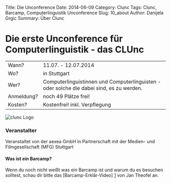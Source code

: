 Title: Die Unconference
Date: 2014-06-09
Category: Clunc
Tags: Clunc, Barcamp, Computerlinguistik Unconference
Slug: 10_about
Author: Danijela Grgic
Summary: Über Clunc


# Die erste Unconference für Computerlinguistik - das CLUnc

<table>
    <tr>
        <td>Wann?</td>
        <td>11.07. - 12.07.2014</td>
    </tr>
        <tr>
        <td>Wo?</td>
        <td>in Stuttgart</td>
    </tr>
        <tr>
        <td>Wer?</td>
        <td>Computerlinguistinnen und Computerlinguisten - oder solche die dabei sind, es zu werden.</td>
    </tr>
        <tr>
        <td>Anmeldung?</td>
        <td>noch 49 Plätze frei!</td>
    </tr>
        <tr>
        <td>Kosten?</td>
        <td>Kostenfrei! inkl. Verpflegung</td>
    </tr>
</table>


![clunc Logo](https://s3-eu-west-1.amazonaws.com/uploads-eu.hipchat.com/81297/586215/087RZFJMRzWSen7/clunc%20logo%20claim.png)



### Veranstalter
Veranstaltet von der aexea GmbH in Partnerschaft mit der Medien- und Filmgesellschaft (MFG) Stuttgart


#### Was ist ein Barcamp?
Wenn du noch nicht weißt was ein Barcamp ist und warum du es besuchen solltest, schau dir bitte das [Barcamp-Erklär-Video] [1] von Jan Theofel an.

[1]: https://www.youtube.com/watch?v=q6UenIRb0Yk
